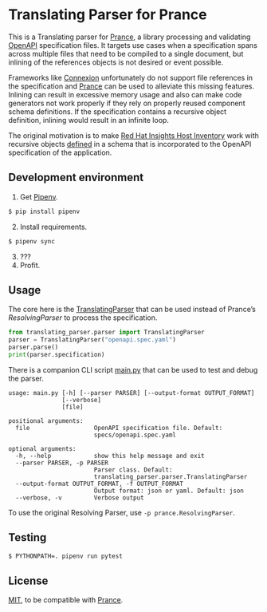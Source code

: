 # Translating Parser for Prance #

This is a Translating parser for [Prance], a library processing and validating [OpenAPI] specification files. It targets use cases when a specification spans across multiple files that need to be compiled to a single document, but inlining of the references objects is not desired or event possible.

Frameworks like [Connexion] unfortunately do not support file references in the specification and [Prance] can be used to alleviate this missing features. Inlining can result in excessive memory usage and also can make code generators not work properly if they rely on properly reused component schema definitions. If the specification contains a recursive object definition, inlining would result in an infinite loop.

The original motivation is to make [Red Hat Insights Host Inventory](https://github.com/RedHatInsights/insights-host-inventory) work with recursive objects [defined](https://github.com/RedHatInsights/inventory-schemas/blob/master/schemas/system_profile/v1.yaml#L5) in a schema that is incorporated to the OpenAPI specification of the application.

## Development environment ##

1. Get [Pipenv].
  ```sh
  $ pip install pipenv
  ```
2. Install requirements.
  ```sh
  $ pipenv sync
  ```
3. ???
4. Profit.

## Usage ##

The core here is the [TranslatingParser](translating_parser/parser.py#L6) that can be used instead of Prance’s _ResolvingParser_ to process the specification.

```python
from translating_parser.parser import TranslatingParser
parser = TranslatingParser("openapi.spec.yaml")
parser.parse()
print(parser.specification)
```

There is a companion CLI script [main.py](main.py) that can be used to test and debug the parser.

```
usage: main.py [-h] [--parser PARSER] [--output-format OUTPUT_FORMAT]
               [--verbose]
               [file]

positional arguments:
  file                  OpenAPI specification file. Default:
                        specs/openapi.spec.yaml

optional arguments:
  -h, --help            show this help message and exit
  --parser PARSER, -p PARSER
                        Parser class. Default:
                        translating_parser.parser.TranslatingParser
  --output-format OUTPUT_FORMAT, -f OUTPUT_FORMAT
                        Output format: json or yaml. Default: json
  --verbose, -v         Verbose output
```

To use the original Resolving Parser, use `-p prance.ResolvingParser`.

## Testing ##

```sh
$ PYTHONPATH=. pipenv run pytest
```

## License ##

[MIT](LICENSE.txt), to be compatible with [Prance].

[Prance]: https://github.com/RonnyPfannschmidt/prance/
[OpenAPI]: https://www.openapis.org/
[Connexion]: https://github.com/zalando/connexion
[Pipenv]: https://github.com/pypa/pipenv